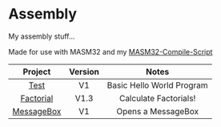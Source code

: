 # Assembly
My assembly stuff...

Made for use with MASM32 and my [MASM32-Compile-Script](https://github.com/Basicprogrammer10/MASM32-Compile-Script)

|Project|Version|Notes|
|:--:|:--:|:--:|
|[Test](https://github.com/Basicprogrammer10/Assembly/tree/main/CODE/Test)|V1|Basic Hello World Program|
|[Factorial](https://github.com/Basicprogrammer10/Assembly/tree/main/CODE/Factorial)|V1.3|Calculate Factorials!|
|[MessageBox](https://github.com/Basicprogrammer10/Assembly/tree/main/CODE/MessageBox)|V1|Opens a MessageBox|
